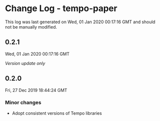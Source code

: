 # Change Log - tempo-paper

This log was last generated on Wed, 01 Jan 2020 00:17:16 GMT and should not be manually modified.

## 0.2.1
Wed, 01 Jan 2020 00:17:16 GMT

*Version update only*

## 0.2.0
Fri, 27 Dec 2019 18:44:24 GMT

### Minor changes

- Adopt consistent versions of Tempo libraries

